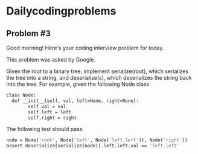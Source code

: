 # Dailycodingproblems
## Problem #3
Good morning! Here's your coding interview problem for today.

This problem was asked by Google.

Given the root to a binary tree, implement serialize(root), which serializes the tree into a string, and
deserialize(s), which deserializes the string back into the tree. For example, given the following Node 
class
```bash
class Node:
  def __init__(self, val, left=None, right=None):
        self.val = val
        self.left = left
        self.right = right
```
The following test should pass:
```bash
node = Node('root', Node('left', Node('left.left')), Node('right'))
assert deserialize(serialize(node)).left.left.val == 'left.left'
